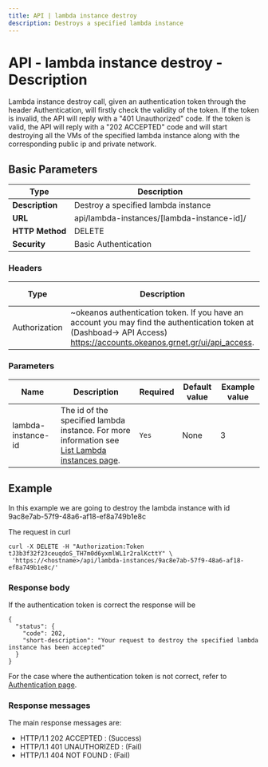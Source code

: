 ```yaml
---
title: API | lambda instance destroy
description: Destroys a specified lambda instance
---
```


# API - lambda instance destroy - Description

Lambda instance destroy call, given an authentication token through the header Authentication,
will firstly check the validity of the token. If the token is invalid, the API will reply with
a "401 Unauthorized" code. If the token is valid, the API will reply with a "202 ACCEPTED" code
and will start destroying all the VMs of the specified lambda instance along with the corresponding
public ip and private network.

## Basic Parameters

|Type            | Description
|----------------|--------------------------
| **Description** | Destroy a specified lambda instance
| **URL**         | api/lambda-instances/[lambda-instance-id]/
| **HTTP Method** | DELETE
| **Security**    | Basic Authentication


### Headers

Type | Description | Required | Default value | Example value
------|-------------|----------|---------------|---------------
Authorization | ~okeanos authentication token. If you have an account you may find the authentication token at (Dashboad-> API Access) https://accounts.okeanos.grnet.gr/ui/api_access. | `Yes` | None | Token tJ3b3f32f23ceuqdoS_..


### Parameters

Name | Description | Required | Default value | Example value
------|-------------|----------|---------------|---------------
lambda-instance-id  | The id of the specified lambda instance. For more information see [List Lambda instances page](LambdaInstancesList.md). |`Yes` |None| 3


## Example

In this example we are going to destroy the lambda instance with id 9ac8e7ab-57f9-48a6-af18-ef8a749b1e8c

The request in curl

```
curl -X DELETE -H "Authorization:Token tJ3b3f32f23ceuqdoS_TH7m0d6yxmlWL1r2ralKcttY" \
 'https://<hostname>/api/lambda-instances/9ac8e7ab-57f9-48a6-af18-ef8a749b1e8c/'
```


### Response body

If the authentication token is correct the response will be

```
{
  "status": {
    "code": 202,
    "short-description": "Your request to destroy the specified lambda instance has been accepted"
  }
}
```

For the case where the authentication token is not correct, refer to [Authentication page](Authentication.md).

### Response messages

The main response messages are:

- HTTP/1.1 202 ACCEPTED : (Success)
- HTTP/1.1 401 UNAUTHORIZED : (Fail)
- HTTP/1.1 404 NOT FOUND : (Fail)
